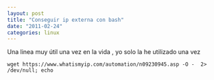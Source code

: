 ```yaml
---
layout: post
title: "Conseguir ip externa con bash"
date: "2011-02-24"
categories: linux
---
```


Una linea muy útil una vez en la vida , yo solo la he utilizado una vez

`wget https://www.whatismyip.com/automation/n09230945.asp -O -  2> /dev/null; echo`
